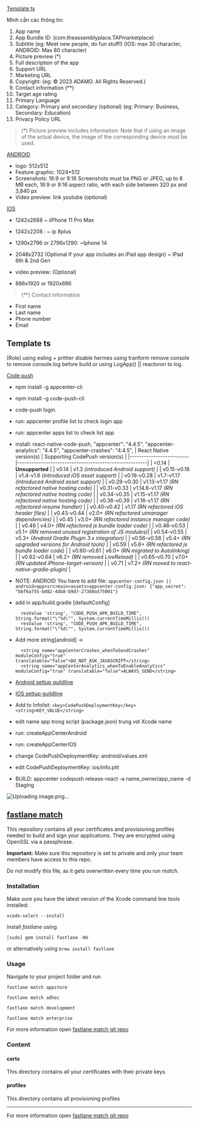 [Template ts]()

Mình cần các thông tin:
1. App name
2. App Bundle ID: (com.theassemblyplace.TAPmarketplace)
3. Subtitle (eg: Meet new people, do fun stuff!) (IOS: max 30 character, ANDROID: Max 80 character)
4. Picture preview (*)
5. Full description of the app
6. Support URL
7. Marketing URL
8. Copyright: (eg: © 2023 ADAMO. All Rights Reserved.) 
9. Contact information (**)
10. Target age rating
11. Primary Language
12. Category: Primary and secondary (optional) (eg: Primary: Business, Secondary: Education)
13. Privacy Policy URL

> (*) Picture preview includes information: Note that if using an image of the actual device, the image of the corresponding device must be used.

[ANDROID]()
+ logo: 512x512
+ Feature graphic: 1024*512
+ Screenshots: 16:9 or 9:16 Screenshots must be PNG or JPEG, up to 8 MB each, 16:9 or 9:16 aspect ratio, with each side between 320 px and 3,840 px
+ Video preview: link youtube (optional) 

[IOS]()
+ 1242x2688 ~ iiPhone 11 Pro Max
+ 1242x2208 : ~ ip 8plus
+ 1290x2796 or 2796x1290: ~Iphone 14
+ 2048x2732 (Optional If your app includes an iPad app design) ~ IPad 6th & 2nd Gen

+ video preview: (Optional)
+ 886x1920 or 1920x886

> (**) Contact information
+ First name
+ Last name
+ Phone number
+ Email

## Template ts

[Role]
using esling + prittier
disable hermes
using tranform remove console to remove console.log before build
or using LogApp() || reactoron to log.

[Code push](https://github.com/microsoft/appcenter-cli)

+ npm install -g appcenter-cli
+ npm install -g code-push-cli
+ code-push login 
+ run: appcenter profile list to check login app
+ run: appcenter apps list to check list app
+ install: react-native-code-push,  "appcenter": "4.4.5", "appcenter-analytics": "4.4.5", "appcenter-crashes": "4.4.5",
  | React Native version(s) | Supporting CodePush version(s)                        |
  |-------------------------|-------------------------------------------------------|
  | <0.14                   | **Unsupported**                                       |
  | v0.14                   | v1.3 *(introduced Android support)*                   |
  | v0.15-v0.18             | v1.4-v1.6 *(introduced iOS asset support)*            |
  | v0.19-v0.28             | v1.7-v1.17 *(introduced Android asset support)*       |
  | v0.29-v0.30             | v1.13-v1.17 *(RN refactored native hosting code)*     |
  | v0.31-v0.33             | v1.14.6-v1.17 *(RN refactored native hosting code)*   |
  | v0.34-v0.35             | v1.15-v1.17 *(RN refactored native hosting code)*     |
  | v0.36-v0.39             | v1.16-v1.17 *(RN refactored resume handler)*          |
  | v0.40-v0.42             | v1.17 *(RN refactored iOS header files)*              |
  | v0.43-v0.44             | v2.0+ *(RN refactored uimanager dependencies)*        |
  | v0.45                   | v3.0+ *(RN refactored instance manager code)*         |
  | v0.46                   | v4.0+ *(RN refactored js bundle loader code)*         |
  | v0.46-v0.53             | v5.1+ *(RN removed unused registration of JS modules)*|
  | v0.54-v0.55             | v5.3+ *(Android Gradle Plugin 3.x integration)*       |
  | v0.56-v0.58             | v5.4+ *(RN upgraded versions for Android tools)*      |
  | v0.59                   | v5.6+ *(RN refactored js bundle loader code)*         |
  | v0.60-v0.61             | v6.0+ *(RN migrated to Autolinking)*                  |
  | v0.62-v0.64             | v6.2+ *(RN removed LiveReload)*                       |
  | v0.65-v0.70             | v7.0+ *(RN updated iPhone-target-version)*            |
  | v0.71                   | v7.2+ *(RN moved to react-native-gradle-plugin)*      |
+ NOTE: ANDROID You have to add file: `appcenter-config.json || android>app>src>main>assets>appcenter-config.json: {"app_secret": "bbf6a755-bd82-4db8-b9d7-27360a575001"}`
+ add in app/build.gradle [defaultConfig]
  
    ```
      resValue 'string', "CODE_PUSH_APK_BUILD_TIME", String.format("\"%d\"", System.currentTimeMillis())
      resValue 'string', "CODE_PUSH_APK_BUILD_TIME", String.format("\"%d\"", System.currentTimeMillis())
    ```
+ Add more string[android] ->
  ```
    <string name="appCenterCrashes_whenToSendCrashes" moduleConfig="true" translatable="false">DO_NOT_ASK_JAVASCRIPT</string>
    <string name="appCenterAnalytics_whenToEnableAnalytics" moduleConfig="true" translatable="false">ALWAYS_SEND</string>   
  ```
+ [Android settup guildline](https://github.com/microsoft/react-native-code-push/blob/master/docs/setup-android.md)
+ [IOS settup guildline](https://github.com/microsoft/react-native-code-push/blob/master/docs/setup-ios.md)
+ Add to Infolist: `<key>CodePushDeploymentKey</key><string>KEY_VALUE</string>`
+ edit name app trong script (package.json) trung vơi Xcode name
+ run: createAppCenterAndroid
+ run: createAppCenterIOS
+ change CodePushDeploymentKey: android/values.xml
+ edit CodePushDeploymentKey: ios/info.plit
+ BUILD: appcenter codepush release-react -a name_owner/app_name -d Staging

![Uploading image.png…]()


## [fastlane match](https://docs.fastlane.tools/actions/match/)

This repository contains all your certificates and provisioning profiles needed to build and sign your applications. They are encrypted using OpenSSL via a passphrase.

**Important:** Make sure this repository is set to private and only your team members have access to this repo.

Do not modify this file, as it gets overwritten every time you run _match_.

### Installation

Make sure you have the latest version of the Xcode command line tools installed:

```
xcode-select --install
```

Install _fastlane_ using

```
[sudo] gem install fastlane -NV
```

or alternatively using `brew install fastlane`

### Usage

Navigate to your project folder and run

```
fastlane match appstore
```

```
fastlane match adhoc
```

```
fastlane match development
```

```
fastlane match enterprise
```

For more information open [fastlane match git repo](https://docs.fastlane.tools/actions/match/)

### Content

#### certs

This directory contains all your certificates with their private keys

#### profiles

This directory contains all provisioning profiles

---

For more information open [fastlane match git repo](https://docs.fastlane.tools/actions/match/)
